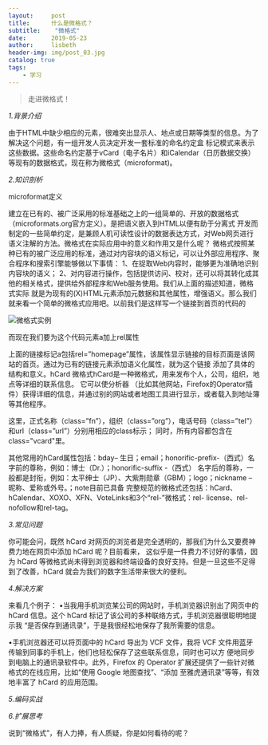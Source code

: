 ```yaml
---
layout:     post
title:      什么是微格式？
subtitle:    "微格式"
date:       2019-05-23
author:     lisbeth
header-img: img/post_03.jpg
catalog: true
tags:
    - 学习
---
```

 > 走进微格式！


*1.背景介绍*

由于HTML中缺少相应的元素，很难突出显示人、地点或日期等类型的信息。为了解决这个问题，有一组开发人员决定开发一套标准的命名约定盒
标记模式来表示这些数据。这些命名约定基于vCard（电子名片）和iCalendar（日历数据交换）等现有的数据格式，现在称为微格式（microformat)。

*2.知识剖析*

microformat定义

建立在已有的、被广泛采用的标准基础之上的一组简单的、开放的数据格式（microformats.org官方定义）。是把语义嵌入到HTML以便有助于分离式
开发而制定的一些简单约定，是兼顾人机可读性设计的数据表达方式，对Web网页进行语义注解的方法。微格式在实际应用中的意义和作用又是什么呢？
微格式按照某种已有的被广泛应用的标准，通过对内容块的语义标记，可以让外部应用程序、聚合程序和搜索引擎能够做以下事情：
1、在捉取Web内容时，能够更为准确地识别内容块的语义；
2、对内容进行操作，包括提供访问、校对，还可以将其转化成其他的相关格式，提供给外部程序和Web服务使用。我们从上面的描述知道，微格式实际
就是为现有的(X)HTML元素添加元数据和其他属性，增强语义。那么我们就来看一个简单的微格式应用吧。以前我们是这样写一个链接到首页的代码的

![微格式实例](https://ws4.sinaimg.cn/large/006tKfTcgy1fmm5916av1j30i209rab7.jpg)


而现在我们要为这个代码元素a加上rel属性





上面的链接标记a包括rel=”homepage”属性，该属性显示链接的目标页面是该网站的首页。通过为已有的链接元素添加语义化属性，就为这个链接
添加了具体的结构和意义。hCard 微格式hCard是一种微格式，用来发布个人，公司，组织，地点等详细的联系信息。 它可以使分析器
（比如其他网站，Firefox的Operator插件）获得详细的信息，并通过别的网站或者地图工具进行显示，或者载入到地址簿等其他程序。











这里，正式名称（class=”fn”），组织（class=”org”），电话号码（class=”tel”）和url（class=”url”）分别用相应的class标示；
同时，所有内容都包含在class="vcard"里。











其他常用的hCard属性包括：bday– 生日；email；honorific-prefix-（西式）名字前的尊称，例如：博士（Dr.）；honorific-suffix -（西式）
名字后的尊称，一般都是封衔，例如：太平绅士（JP）、大紫荆勋章（GBM）；logo；nickname – 昵称、爱称或外号。；note目前已具备
完整规范的微格式还包括：hCard、hCalendar、XOXO、XFN、VoteLinks和3个“rel-”微格式：rel- license、rel-nofollow和rel-tag。

*3.常见问题*

你可能会问，既然 hCard 对网页的浏览者是完全透明的，那我们为什么又要费神费力地在网页中添加 hCard 呢？目前看来，
这似乎是一件费力不讨好的事情，因为 hCard 等微格式尚未得到浏览器和终端设备的良好支持。但是一旦这些不足得到了改善，hCard 
就会为我们的数字生活带来很大的便利。

*4.解决方案*

来看几个例子：
•当我用手机浏览某公司的网站时，手机浏览器识别出了网页中的 hCard 信息。这个 hCard 标记了该公司的多种联络方式，手机浏览器很聪明地提示我
“是否保存到通讯录”，于是我很经松地保存了我所需要的信息。

•手机浏览器还可以将页面中的 hCard 导出为 VCF 文件，我将 VCF 文件用蓝牙传输到同事的手机上，他们也轻松保存了这些联系信息，同时也可以方
便地同步到电脑上的通讯录软件中。此外，Firefox 的 Operator 扩展还提供了一些针对微格式的在线应用，比如“使用 Google 地图查找”、“添加
至雅虎通讯录”等等，有效地丰富了 hCard 的应用范围。

*5.编码实战*

*6.扩展思考*

说到“微格式”，有人力捧，有人质疑，你是如何看待的呢？
